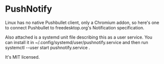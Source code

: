 PushNotify
==========

Linux has no native Pushbullet client, only a Chromium addon, so here's one to connect Pushbullet to freedesktop.org's Notification specification.

Also attached is a systemd unit file describing this as a user service.
You can install it in ~/.config/systemd/user/pushnotify.service and then run systemctl --user start pushnotify.service .

It's MIT licensed.
